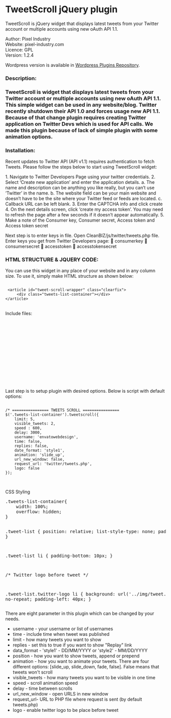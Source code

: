 TweetScroll jQuery plugin
===========================

TweetScroll is jQuery widget that displays latest tweets from your Twitter account or multiple accounts 
using new oAuth API 1.1. 

Author: Pixel Industry<br />
Website: pixel-industry.com<br />
Licence: GPL<br />
Version: 1.2.4

Wordpress version is available in [Wordpress Plugins Repository](http://wordpress.org/plugins/tweetscroll-widget/).

<h3>Description:<h3>
<p>
TweetScroll is widget that displays latest tweets from your Twitter account or multiple accounts using new 
oAuth API 1.1. This simple widget can be used in any website/blog. Twitter recently shutdown their API 1.0 
and forces usage new API 1.1. Because of that change plugin requires creating Twitter application on Twitter 
Devs which is used for API calls. We made this plugin because of lack of simple plugin with some animation options.</p>

<h3>Installation:</h3>
<p>
Recent updates to Twitter API (API v1.1) requires authentication to fetch Tweets. Please follow the steps below to start using TweetScroll widget:</p>
1. Navigate to Twitter Developers Page using your twitter credentials. 2. Select ‘Create new application’ and enter the application details.
a. The name and description can be anything you like really, but you can’t use ‘Twitter’ in the name.
b. The website field can be your main website and doesn’t have to be the site where your Twitter feed or feeds are located.
c. Callback URL can be left blank.
3. Enter the CAPTCHA info and click create
4. On the next details screen, click ‘create my access token’. You may need to refresh the page after a few seconds if it doesn’t appear automatically.
5. Make a note of the Consumer key, Consumer secret, Access token and Access token secret


Next step is to enter keys in file. Open CleanBIZ/js/twitter/tweets.php file. Enter keys you get from Twitter Developers page:
 consumerkey
 consumersecret
 accesstoken
 accesstokensecret

<h3>HTML STRUCTURE & JQUERY CODE:</h3>
<p>
You can use this widget in any place of your website and in any column size. To use it, 
simply make HTML structure as shown below: </p>
<pre>
<code>
 &#60;article id="tweet-scroll-wrapper" class="clearfix"&#62;
     &#60;div class="tweets-list-container"&#62;&#60;/div&#62;
&#60;/article&#62;
</code>
</pre>

<p>
Include files:
<pre>
<code>
<!-- jQuery -->
<script src="http://code.jquery.com/jquery-1.11.0.min.js"></script>
<script src="http://code.jquery.com/jquery-migrate-1.2.1.min.js"></script>

<!-- TweetScroll Stylesheet -->
<link href="css/tweetscroll.css" media="all" rel="stylesheet" type="text/css"/>

<!-- TweetScroll Script -->
<script src="jquery.tweetscroll.js" type='text/javascript'></script>
</code>
</pre>

Last step is to setup plugin with desired options. Below is script with default options: </p>
<pre>
<code>
/* ================ TWEETS SCROLL ================ 
$('.tweets-list-container').tweetscroll({ 
    limit: 5,
    visible_tweets: 2,
    speed : 600,
    delay: 3000,
    username: 'envatowebdesign',
    time: false,
    replies: false,
    date_format: 'style1',
    animation: 'slide_up',
    url_new_window: false,
    request_url: 'twitter/tweets.php',
    logo: false 
});

</code>
</pre>

<p>CSS Styling</p>
<pre>
.tweets-list-container{
    width: 100%;
    overflow: hidden;
}

.tweet-list {
    position: relative;
    list-style-type: none;
    padding: 0;
}

.tweet-list li {
    padding-bottom: 10px;
}

/* Twitter logo before tweet */

.tweet-list.twitter-logo li {
    background: url('../img/tweet.png') no-repeat;
    padding-left: 40px;
}
</pre>

<p>
There are eight parameter in this plugin which can be changed by your needs.</p>
<ul>
<li>username - your username or list of usernames</li>
<li>time - include time when tweet was published</li>
<li>limit - how many tweets you want to show</li>
<li>replies - set this to true if you want to show "Replay" link</li>
<li>data_format - 'style1' - DD/MM/YYYY or 'style2' - MM/DD/YYYY</li>
<li>position - how you want to show tweets, append or prepend</li>
<li>animation - how you want to animate your tweets. There are four different options: [slide_up, slide_down, fade, false]. False means that tweets won't scroll</li>
<li>visible_tweets - how many tweets you want to be visible in one time</li>
<li>speed - scroll animation speed</li>
<li>delay - time between scrolls</li>
<li>url_new_window - open URLS in new window</li>
<li>request_url- URL to PHP file where request is sent (by default tweets.php)</li>
<li>logo - enable twitter logo to be place before tweet</li>
</ul>
